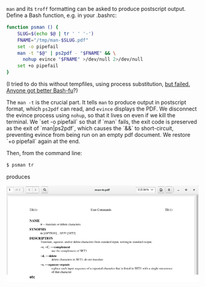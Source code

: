 <!--
.. title: Postscript formatted man pages
.. slug: postscript-formatted-man-pages
.. date: 2017-08-22 20:34:02-05:00
.. tags: Linux-dev,Bash
.. category: Linux-dev
.. link: 
.. description: 
.. type: text
-->


`man` and its `troff` formatting can be asked to produce postscript
output. Define a Bash function, e.g. in your .bashrc:

``` bash
function psman () {
    SLUG=$(echo $@ | tr ' ' '-')
    FNAME="/tmp/man-$SLUG.pdf"
    set -o pipefail
    man -t "$@" | ps2pdf - "$FNAME" && \
      nohup evince "$FNAME" >/dev/null 2>/dev/null
    set +o pipefail
}
```

(I tried to do this without tempfiles, using process substitution, [but
failed. Anyone got better
Bash-fu](https://superuser.com/questions/1243405)?)

The `man -t` is the crucial part. It tells `man` to produce output in
postscript format, which `ps2pdf` can read, and `evince` displays the
PDF. We disconnect the evince process using `nohup`, so that it lives on
even if we kill the terminal. We \`set -o pipefail\` so that if \`man\`
fails, the exit code is preserved as the exit of \`man|ps2pdf\`, which
causes the \`&&\` to short-circuit, preventing evince from being run on
an empty pdf document. We restore \`+o pipefail\` again at the end.

Then, from the command line:

``` bash
$ psman tr
```

produces

[![](/files/2017/08/pman-tr.png)](/files/2017/08/pman-tr.png)

 